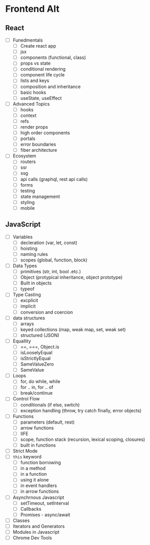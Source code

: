 # Frontend Alt 

## React

- [ ] Funedmentals
  - [ ] Create react app
  - [ ] jsx
  - [ ] components (functional, class)
  - [ ] props vs state
  - [ ] conditional rendering
  - [ ] component life cycle
  - [ ] lists and keys
  - [ ] composition and inheritance
  - [ ] basic hooks
  - [ ] useState, useEffect
- [ ] Advanced Topics
  - [ ] hooks
  - [ ] context
  - [ ] refs
  - [ ] render props
  - [ ] high order components
  - [ ] portals
  - [ ] error boundaries
  - [ ] fiber architecture
- [ ] Ecosystem
  - [ ] routers
  - [ ] ssr
  - [ ] ssg
  - [ ] api calls (graphql, rest api calls)
  - [ ] forms
  - [ ] testing
  - [ ] state management
  - [ ] styling
  - [ ] mobile

## JavaScript

- [ ] Variables
  - [ ] decleration (var, let, const)
  - [ ] hoisting
  - [ ] naming rules
  - [ ] scopes (global, function, block)
- [ ] Data Types
  - [ ] primitives (str, int, bool .etc.)
  - [ ] Object (protypical inheritance, object prototype)
  - [ ] Built in objects
  - [ ] typeof
- [ ] Type Casting
  - [ ] excplicit
  - [ ] implicit
  - [ ] conversion and coercion
- [ ] data structures
  - [ ] arrays
  - [ ] keyed collections (map, weak map, set, weak set)
  - [ ] structured (JSON)
- [ ] Equallity
  - [ ] ==, ===, Object.is
  - [ ] isLooselyEqual
  - [ ] isStrictlyEqual
  - [ ] SameValueZero
  - [ ] SameValue
- [ ] Loops
  - [ ] for, do while, while
  - [ ] for .. in, for .. of
  - [ ] break/continue
- [ ] Control Flow 
  - [ ] conditionals (if else, switch)
  - [ ] exception handling (throw, try catch finally, error objects)
- [ ] Functions
  - [ ] parameters (default, rest)
  - [ ] arrow functions
  - [ ] IIFE
  - [ ] scope, function stack (recursion, lexical scoping, closures)
  - [ ] built in functions
- [ ] Strict Mode
- [ ] `this` keyword
  - [ ] function borrowing
  - [ ] in a method
  - [ ] in a function
  - [ ] using it alone
  - [ ] in event handlers
  - [ ] in arrow functions
- [ ] Asynchrnous Javascript
  - [ ] setTimeout, setInterval
  - [ ] Callbacks 
  - [ ] Promises - async/await
- [ ] Classes
- [ ] Iterators and Generators
- [ ] Modules in Javascript 
- [ ] Chrome Dev Tools
